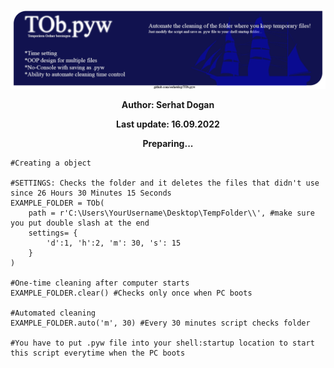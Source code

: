 <p align="center">
  <img src="https://github.com/serhatdog/TOb.pyw/blob/main/banner.png?raw=true" alt="TOb.pyw Banner">
</p>

<p align="center"><b>Author: Serhat Dogan</b><p>
<p align="center"><b>Last update: 16.09.2022</b><p>
<p align="center"><b>Preparing...</b><p>

    #Creating a object
    
    #SETTINGS: Checks the folder and it deletes the files that didn't use since 26 Hours 30 Minutes 15 Seconds
    EXAMPLE_FOLDER = TOb(
        path = r'C:\Users\YourUsername\Desktop\TempFolder\\', #make sure you put double slash at the end 
        settings= {
            'd':1, 'h':2, 'm': 30, 's': 15
        }
    )

    #One-time cleaning after computer starts
    EXAMPLE_FOLDER.clear() #Checks only once when PC boots

    #Automated cleaning
    EXAMPLE_FOLDER.auto('m', 30) #Every 30 minutes script checks folder
    
    #You have to put .pyw file into your shell:startup location to start this script everytime when the PC boots
